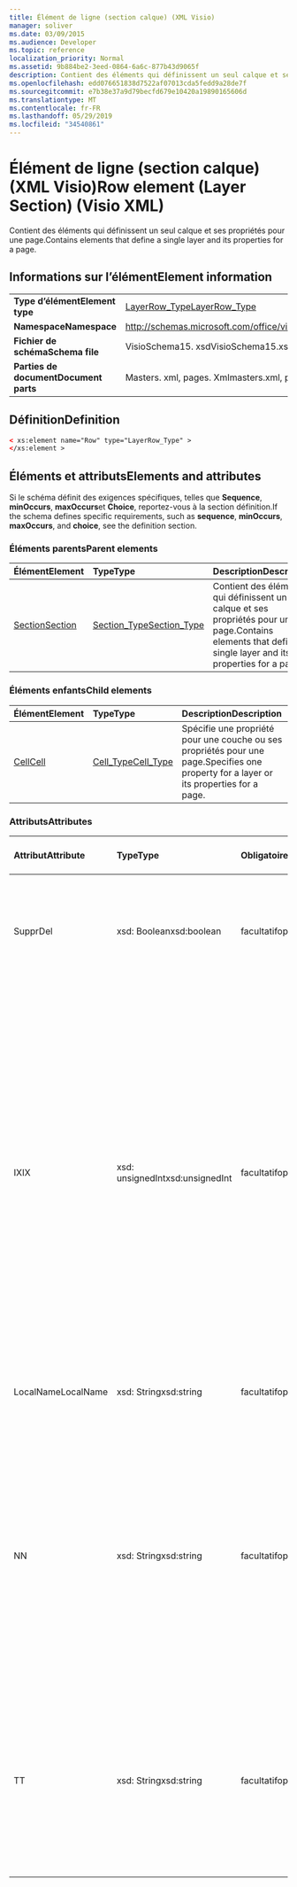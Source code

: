 ```yaml
---
title: Élément de ligne (section calque) (XML Visio)
manager: soliver
ms.date: 03/09/2015
ms.audience: Developer
ms.topic: reference
localization_priority: Normal
ms.assetid: 9b884be2-3eed-0864-6a6c-877b43d9065f
description: Contient des éléments qui définissent un seul calque et ses propriétés pour une page.
ms.openlocfilehash: edd076651838d7522af07013cda5fedd9a28de7f
ms.sourcegitcommit: e7b38e37a9d79becfd679e10420a19890165606d
ms.translationtype: MT
ms.contentlocale: fr-FR
ms.lasthandoff: 05/29/2019
ms.locfileid: "34540861"
---
```

# <a name="row-element-layer-section-visio-xml"></a><span data-ttu-id="a2fd6-103">Élément de ligne (section calque) (XML Visio)</span><span class="sxs-lookup"><span data-stu-id="a2fd6-103">Row element (Layer Section) (Visio XML)</span></span>

<span data-ttu-id="a2fd6-104">Contient des éléments qui définissent un seul calque et ses propriétés pour une page.</span><span class="sxs-lookup"><span data-stu-id="a2fd6-104">Contains elements that define a single layer and its properties for a page.</span></span>
  
## <a name="element-information"></a><span data-ttu-id="a2fd6-105">Informations sur l’élément</span><span class="sxs-lookup"><span data-stu-id="a2fd6-105">Element information</span></span>

|||
|:-----|:-----|
|<span data-ttu-id="a2fd6-106">**Type d’élément**</span><span class="sxs-lookup"><span data-stu-id="a2fd6-106">**Element type**</span></span> <br/> |[<span data-ttu-id="a2fd6-107">LayerRow_Type</span><span class="sxs-lookup"><span data-stu-id="a2fd6-107">LayerRow_Type</span></span>](layerrow_type-complextypevisio-xml.md) <br/> |
|<span data-ttu-id="a2fd6-108">**Namespace**</span><span class="sxs-lookup"><span data-stu-id="a2fd6-108">**Namespace**</span></span> <br/> |http://schemas.microsoft.com/office/visio/2012/main  <br/> |
|<span data-ttu-id="a2fd6-109">**Fichier de schéma**</span><span class="sxs-lookup"><span data-stu-id="a2fd6-109">**Schema file**</span></span> <br/> |<span data-ttu-id="a2fd6-110">VisioSchema15. xsd</span><span class="sxs-lookup"><span data-stu-id="a2fd6-110">VisioSchema15.xsd</span></span>  <br/> |
|<span data-ttu-id="a2fd6-111">**Parties de document**</span><span class="sxs-lookup"><span data-stu-id="a2fd6-111">**Document parts**</span></span> <br/> |<span data-ttu-id="a2fd6-112">Masters. xml, pages. Xml</span><span class="sxs-lookup"><span data-stu-id="a2fd6-112">masters.xml, pages.xml</span></span>  <br/> |
   
## <a name="definition"></a><span data-ttu-id="a2fd6-113">Définition</span><span class="sxs-lookup"><span data-stu-id="a2fd6-113">Definition</span></span>

```XML
< xs:element name="Row" type="LayerRow_Type" >
</xs:element >
```

## <a name="elements-and-attributes"></a><span data-ttu-id="a2fd6-114">Éléments et attributs</span><span class="sxs-lookup"><span data-stu-id="a2fd6-114">Elements and attributes</span></span>

<span data-ttu-id="a2fd6-115">Si le schéma définit des exigences spécifiques, telles que **Sequence**, **minOccurs**, **maxOccurs**et **Choice**, reportez-vous à la section définition.</span><span class="sxs-lookup"><span data-stu-id="a2fd6-115">If the schema defines specific requirements, such as **sequence**, **minOccurs**, **maxOccurs**, and **choice**, see the definition section.</span></span> 
  
### <a name="parent-elements"></a><span data-ttu-id="a2fd6-116">Éléments parents</span><span class="sxs-lookup"><span data-stu-id="a2fd6-116">Parent elements</span></span>

|<span data-ttu-id="a2fd6-117">**Élément**</span><span class="sxs-lookup"><span data-stu-id="a2fd6-117">**Element**</span></span>|<span data-ttu-id="a2fd6-118">**Type**</span><span class="sxs-lookup"><span data-stu-id="a2fd6-118">**Type**</span></span>|<span data-ttu-id="a2fd6-119">**Description**</span><span class="sxs-lookup"><span data-stu-id="a2fd6-119">**Description**</span></span>|
|:-----|:-----|:-----|
|[<span data-ttu-id="a2fd6-120">Section</span><span class="sxs-lookup"><span data-stu-id="a2fd6-120">Section</span></span>](section-element-sheet_type-complextypevisio-xml.md) <br/> |[<span data-ttu-id="a2fd6-121">Section_Type</span><span class="sxs-lookup"><span data-stu-id="a2fd6-121">Section_Type</span></span>](section_type-complextypevisio-xml.md) <br/> |<span data-ttu-id="a2fd6-122">Contient des éléments qui définissent un seul calque et ses propriétés pour une page.</span><span class="sxs-lookup"><span data-stu-id="a2fd6-122">Contains elements that define a single layer and its properties for a page.</span></span>  <br/> |
   
### <a name="child-elements"></a><span data-ttu-id="a2fd6-123">Éléments enfants</span><span class="sxs-lookup"><span data-stu-id="a2fd6-123">Child elements</span></span>

|<span data-ttu-id="a2fd6-124">**Élément**</span><span class="sxs-lookup"><span data-stu-id="a2fd6-124">**Element**</span></span>|<span data-ttu-id="a2fd6-125">**Type**</span><span class="sxs-lookup"><span data-stu-id="a2fd6-125">**Type**</span></span>|<span data-ttu-id="a2fd6-126">**Description**</span><span class="sxs-lookup"><span data-stu-id="a2fd6-126">**Description**</span></span>|
|:-----|:-----|:-----|
|[<span data-ttu-id="a2fd6-127">Cell</span><span class="sxs-lookup"><span data-stu-id="a2fd6-127">Cell</span></span>](cell-element-layer-sectionvisio-xml.md) <br/> |[<span data-ttu-id="a2fd6-128">Cell_Type</span><span class="sxs-lookup"><span data-stu-id="a2fd6-128">Cell_Type</span></span>](cell_type-complextypevisio-xml.md) <br/> |<span data-ttu-id="a2fd6-129">Spécifie une propriété pour une couche ou ses propriétés pour une page.</span><span class="sxs-lookup"><span data-stu-id="a2fd6-129">Specifies one property for a layer or its properties for a page.</span></span>  <br/> |
   
### <a name="attributes"></a><span data-ttu-id="a2fd6-130">Attributs</span><span class="sxs-lookup"><span data-stu-id="a2fd6-130">Attributes</span></span>

|<span data-ttu-id="a2fd6-131">**Attribut**</span><span class="sxs-lookup"><span data-stu-id="a2fd6-131">**Attribute**</span></span>|<span data-ttu-id="a2fd6-132">**Type**</span><span class="sxs-lookup"><span data-stu-id="a2fd6-132">**Type**</span></span>|<span data-ttu-id="a2fd6-133">**Obligatoire**</span><span class="sxs-lookup"><span data-stu-id="a2fd6-133">**Required**</span></span>|<span data-ttu-id="a2fd6-134">**Description**</span><span class="sxs-lookup"><span data-stu-id="a2fd6-134">**Description**</span></span>|<span data-ttu-id="a2fd6-135">**Valeurs possibles**</span><span class="sxs-lookup"><span data-stu-id="a2fd6-135">**Possible values**</span></span>|
|:-----|:-----|:-----|:-----|:-----|
|<span data-ttu-id="a2fd6-136">Suppr</span><span class="sxs-lookup"><span data-stu-id="a2fd6-136">Del</span></span>  <br/> |<span data-ttu-id="a2fd6-137">xsd: Boolean</span><span class="sxs-lookup"><span data-stu-id="a2fd6-137">xsd:boolean</span></span>  <br/> |<span data-ttu-id="a2fd6-138">facultatif</span><span class="sxs-lookup"><span data-stu-id="a2fd6-138">optional</span></span>  <br/> |<span data-ttu-id="a2fd6-139">Indique si une ligne qui serait normalement héritée d’une forme de base a été supprimée.</span><span class="sxs-lookup"><span data-stu-id="a2fd6-139">Specifies whether a row that would otherwise be inherited from a master shape has been deleted.</span></span>  <br/> |<span data-ttu-id="a2fd6-140">Valeurs du type xsd: Boolean.</span><span class="sxs-lookup"><span data-stu-id="a2fd6-140">Values of the xsd:boolean type.</span></span>  <br/> |
|<span data-ttu-id="a2fd6-141">IX</span><span class="sxs-lookup"><span data-stu-id="a2fd6-141">IX</span></span>  <br/> |<span data-ttu-id="a2fd6-142">xsd: unsignedInt</span><span class="sxs-lookup"><span data-stu-id="a2fd6-142">xsd:unsignedInt</span></span>  <br/> |<span data-ttu-id="a2fd6-143">facultatif</span><span class="sxs-lookup"><span data-stu-id="a2fd6-143">optional</span></span>  <br/> |<span data-ttu-id="a2fd6-144">Spécifie l’identificateur de base 1 de la ligne.</span><span class="sxs-lookup"><span data-stu-id="a2fd6-144">Specifies the one-based identifier for the row.</span></span> <span data-ttu-id="a2fd6-145">Elle doit être unique et supérieure à celle des autres identificateurs de la même section. L’attribut IX est utilisé uniquement pour les sections Character, Connection, Field, FillGradient, Geometry, Layer, LineGradient, paragraph, Reviewer, Scratch et tabs.</span><span class="sxs-lookup"><span data-stu-id="a2fd6-145">It should be unqiue and greater than other identifiers in the same section.The IX attribute is only used for the Character, Connection, Field, FillGradient, Geometry, Layer, LineGradient, Paragraph, Reviewer, Scratch, and Tabs sections.</span></span> <span data-ttu-id="a2fd6-146">Une ligne ne peut avoir qu’un des attributs IX ou N.</span><span class="sxs-lookup"><span data-stu-id="a2fd6-146">A row can only have one of the IX or N attributes.</span></span>  <br/> |<span data-ttu-id="a2fd6-147">Valeurs du type xsd: unsignedInt.</span><span class="sxs-lookup"><span data-stu-id="a2fd6-147">Values of the xsd:unsignedInt type.</span></span>  <br/> |
|<span data-ttu-id="a2fd6-148">LocalName</span><span class="sxs-lookup"><span data-stu-id="a2fd6-148">LocalName</span></span>  <br/> |<span data-ttu-id="a2fd6-149">xsd: String</span><span class="sxs-lookup"><span data-stu-id="a2fd6-149">xsd:string</span></span>  <br/> |<span data-ttu-id="a2fd6-150">facultatif</span><span class="sxs-lookup"><span data-stu-id="a2fd6-150">optional</span></span>  <br/> |<span data-ttu-id="a2fd6-151">Spécifie le nom unique dépendant de la langue de la ligne.</span><span class="sxs-lookup"><span data-stu-id="a2fd6-151">Specifies the unique language-dependent name of the row.</span></span>  <br/> |<span data-ttu-id="a2fd6-152">Valeurs du type xsd: String.</span><span class="sxs-lookup"><span data-stu-id="a2fd6-152">Values of the xsd:string type.</span></span>  <br/> |
|<span data-ttu-id="a2fd6-153">N</span><span class="sxs-lookup"><span data-stu-id="a2fd6-153">N</span></span>  <br/> |<span data-ttu-id="a2fd6-154">xsd: String</span><span class="sxs-lookup"><span data-stu-id="a2fd6-154">xsd:string</span></span>  <br/> |<span data-ttu-id="a2fd6-155">facultatif</span><span class="sxs-lookup"><span data-stu-id="a2fd6-155">optional</span></span>  <br/> |<span data-ttu-id="a2fd6-156">Spécifie le nom unique indépendant de la langue de la ligne. L’attribut N est utilisé uniquement pour les sections User, Property, actions, Control, Connection, HYPERLINK et ActionTag.</span><span class="sxs-lookup"><span data-stu-id="a2fd6-156">Specifies the unique language-independent name of the row.The N attribute is only used for the User, Property, Actions, Control, Connection, Hyperlink, and ActionTag sections.</span></span> <span data-ttu-id="a2fd6-157">Une ligne ne peut avoir qu’un des attributs IX ou N.</span><span class="sxs-lookup"><span data-stu-id="a2fd6-157">A row can only have one of the IX or N attributes.</span></span>  <br/> |<span data-ttu-id="a2fd6-158">Valeurs du type xsd: String.</span><span class="sxs-lookup"><span data-stu-id="a2fd6-158">Values of the xsd:string type.</span></span>  <br/> |
|<span data-ttu-id="a2fd6-159">T</span><span class="sxs-lookup"><span data-stu-id="a2fd6-159">T</span></span>  <br/> |<span data-ttu-id="a2fd6-160">xsd: String</span><span class="sxs-lookup"><span data-stu-id="a2fd6-160">xsd:string</span></span>  <br/> |<span data-ttu-id="a2fd6-161">facultatif</span><span class="sxs-lookup"><span data-stu-id="a2fd6-161">optional</span></span>  <br/> |<span data-ttu-id="a2fd6-162">Cette énumération spécifie le type de tracé géométrique représenté par la ligne et utilisé dans la visualisation de géométrie.</span><span class="sxs-lookup"><span data-stu-id="a2fd6-162">Specifies the type of the geometric path represented by the row and used in geometry visualization.</span></span> <span data-ttu-id="a2fd6-163">L’attribut T est utilisé uniquement pour la section Geometry.</span><span class="sxs-lookup"><span data-stu-id="a2fd6-163">The T attribute is only used for the Geometry section.</span></span>  <br/> |<span data-ttu-id="a2fd6-164">Valeurs du type xsd: String.</span><span class="sxs-lookup"><span data-stu-id="a2fd6-164">Values of the xsd:string type.</span></span>  <br/> |
   

